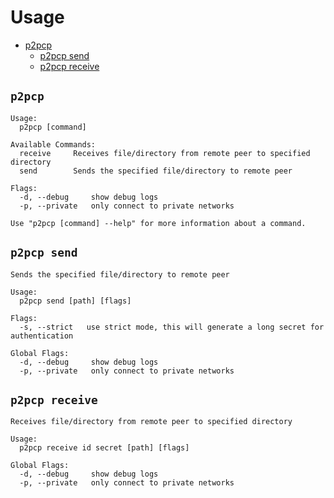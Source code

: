 # Usage

- [p2pcp](#p2pcp)
  - [p2pcp send](#p2pcp-send)
  - [p2pcp receive](#p2pcp-receive)

## `p2pcp`

```
Usage:
  p2pcp [command]

Available Commands:
  receive     Receives file/directory from remote peer to specified directory
  send        Sends the specified file/directory to remote peer

Flags:
  -d, --debug     show debug logs
  -p, --private   only connect to private networks

Use "p2pcp [command] --help" for more information about a command.
```

## `p2pcp send`

```
Sends the specified file/directory to remote peer

Usage:
  p2pcp send [path] [flags]

Flags:
  -s, --strict   use strict mode, this will generate a long secret for authentication

Global Flags:
  -d, --debug     show debug logs
  -p, --private   only connect to private networks
```

## `p2pcp receive`

```
Receives file/directory from remote peer to specified directory

Usage:
  p2pcp receive id secret [path] [flags]

Global Flags:
  -d, --debug     show debug logs
  -p, --private   only connect to private networks
```
